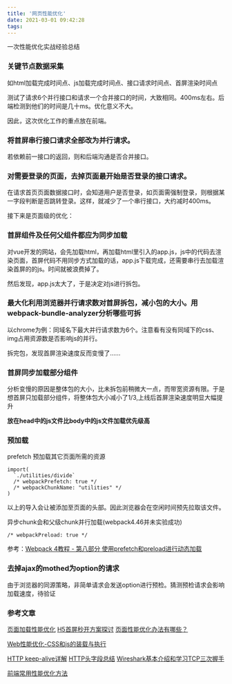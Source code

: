 ```yaml
---
title: '网页性能优化'
date: 2021-03-01 09:42:28
tags:
---
```

一次性能优化实战经验总结
<!--more-->
### 关键节点数据采集
如html加载完成时间点、js加载完成时间点、接口请求时间点、首屏渲染时间点

测试了请求6个并行接口和请求一个合并接口的时间，大致相同。400ms左右。后端检测到他们的时间是几十ms。优化意义不大。

因此，这次优化工作的重点放在前端。
### 将首屏串行接口请求全部改为并行请求。
若依赖前一接口的返回，则和后端沟通是否合并接口。
### 对需要登录的页面，去掉页面最开始是否登录的接口请求。
在请求首页页面数据接口时，会知道用户是否登录，如页面需强制登录，则根据某一字段判断是否跳转登录。这样，就减少了一个串行接口，大约减时400ms。



接下来是页面级的优化：
### 首屏组件及任何父组件都应为同步加载
对vue开发的网站，会先加载html，再加载html里引入的app.js，js中的代码去渲染页面，首屏代码不用同步方式加载的话，app.js下载完成，还需要串行去加载渲染首屏的的js。时间就被浪费掉了。

然后发现，app.js太大了，于是决定对js进行拆包。

### 最大化利用浏览器并行请求数对首屏拆包，减小包的大小。用webpack-bundle-analyzer分析哪些可拆

以chrome为例：同域名下最大并行请求数为6个。注意看有没有同域下的css、img占用资源数是否影响js的并行。

拆完包，发现首屏渲染速度反而变慢了……
### 首屏同步加载部分组件
分析变慢的原因是整体包的大小，比未拆包前稍微大一点，而带宽资源有限。于是想首屏只加载部分组件，将整体包大小减小了1/3,上线后首屏渲染速度明显大幅提升


 **放在head中的js文件比body中的js文件加载优先级高**

### 预加载

prefetch 预加载其它页面所需的资源

```
import(
  `./utilities/divide`
  /* webpackPrefetch: true */
  /* webpackChunkName: "utilities" */
)
```
以上的导入会让<link rel="prefetch" as="script" href="utilities.js">被添加至页面的头部。因此浏览器会在空闲时间预先拉取该文件。


异步chunk会和父级chunk并行加载(webpack4.46并未实验成功)

```
/* webpackPreload: true */
```



参考：[Webpack 4教程 - 第八部分 使用prefetch和preload进行动态加载](https://www.cnblogs.com/powertoolsteam/p/10873677.html)

### 去掉ajax的mothed为option的请求
由于浏览器的同源策略，非简单请求会发送option进行预检。猜测预检请求会影响加载速度，待验证

### 参考文章
[页面加载性能优化](https://www.cnblogs.com/cczlovexw/p/11754301.html)
[H5首屏秒开方案探讨](https://blog.csdn.net/haha223545/article/details/79675304)
[页面性能优化办法有哪些？](https://zhuanlan.zhihu.com/p/67098966)

[Web性能优化-CSS和js的装载与执行](https://www.jianshu.com/p/cd7de34a759d)

[HTTP keep-alive详解](https://blog.csdn.net/xiaoduanayu/article/details/78386508)
[HTTP头字段总结](https://www.cnblogs.com/skynet/archive/2010/12/11/1903347.html)
[Wireshark基本介绍和学习TCP三次握手](https://www.cnblogs.com/TankXiao/archive/2012/10/10/2711777.html)

[前端常用性能优化方法](https://www.cnblogs.com/ljx20180807/p/13543487.html)


